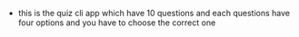 * this is the quiz cli app which have 10 questions and each questions have four options and you have to choose the correct one